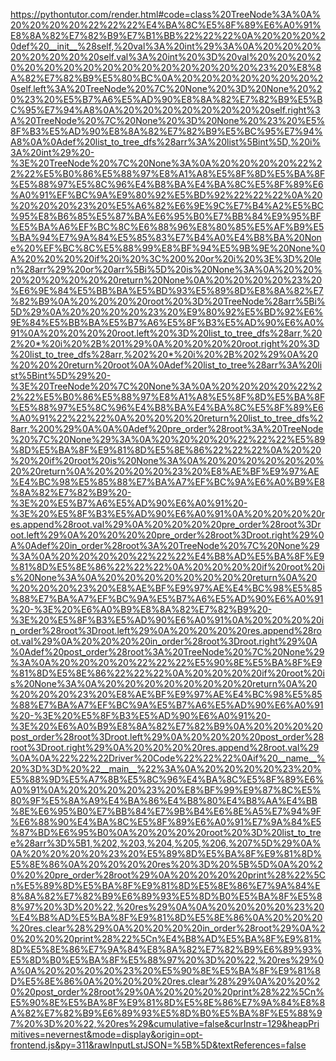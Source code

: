 <!--
    File: binary_tree_dfs.md
    Created Time: 2024-01-05
    Author: krahets (krahets@163.com)
--->

<!-- [file]{binary_tree_dfs}-[class]{}-[func]{post_order} -->
https://pythontutor.com/render.html#code=class%20TreeNode%3A%0A%20%20%20%20%22%22%22%E4%BA%8C%E5%8F%89%E6%A0%91%E8%8A%82%E7%82%B9%E7%B1%BB%22%22%22%0A%20%20%20%20def%20__init__%28self,%20val%3A%20int%29%3A%0A%20%20%20%20%20%20%20%20self.val%3A%20int%20%3D%20val%20%20%20%20%20%20%20%20%20%20%20%20%20%20%20%20%23%20%E8%8A%82%E7%82%B9%E5%80%BC%0A%20%20%20%20%20%20%20%20self.left%3A%20TreeNode%20%7C%20None%20%3D%20None%20%20%23%20%E5%B7%A6%E5%AD%90%E8%8A%82%E7%82%B9%E5%BC%95%E7%94%A8%0A%20%20%20%20%20%20%20%20self.right%3A%20TreeNode%20%7C%20None%20%3D%20None%20%23%20%E5%8F%B3%E5%AD%90%E8%8A%82%E7%82%B9%E5%BC%95%E7%94%A8%0A%0Adef%20list_to_tree_dfs%28arr%3A%20list%5Bint%5D,%20i%3A%20int%29%20-%3E%20TreeNode%20%7C%20None%3A%0A%20%20%20%20%22%22%22%E5%B0%86%E5%88%97%E8%A1%A8%E5%8F%8D%E5%BA%8F%E5%88%97%E5%8C%96%E4%B8%BA%E4%BA%8C%E5%8F%89%E6%A0%91%EF%BC%9A%E9%80%92%E5%BD%92%22%22%22%0A%20%20%20%20%23%20%E5%A6%82%E6%9E%9C%E7%B4%A2%E5%BC%95%E8%B6%85%E5%87%BA%E6%95%B0%E7%BB%84%E9%95%BF%E5%BA%A6%EF%BC%8C%E6%88%96%E8%80%85%E5%AF%B9%E5%BA%94%E7%9A%84%E5%85%83%E7%B4%A0%E4%B8%BA%20None%20%EF%BC%8C%E5%88%99%E8%BF%94%E5%9B%9E%20None%0A%20%20%20%20if%20i%20%3C%200%20or%20i%20%3E%3D%20len%28arr%29%20or%20arr%5Bi%5D%20is%20None%3A%0A%20%20%20%20%20%20%20%20return%20None%0A%20%20%20%20%23%20%E6%9E%84%E5%BB%BA%E5%BD%93%E5%89%8D%E8%8A%82%E7%82%B9%0A%20%20%20%20root%20%3D%20TreeNode%28arr%5Bi%5D%29%0A%20%20%20%20%23%20%E9%80%92%E5%BD%92%E6%9E%84%E5%BB%BA%E5%B7%A6%E5%8F%B3%E5%AD%90%E6%A0%91%0A%20%20%20%20root.left%20%3D%20list_to_tree_dfs%28arr,%202%20*%20i%20%2B%201%29%0A%20%20%20%20root.right%20%3D%20list_to_tree_dfs%28arr,%202%20*%20i%20%2B%202%29%0A%20%20%20%20return%20root%0A%0Adef%20list_to_tree%28arr%3A%20list%5Bint%5D%29%20-%3E%20TreeNode%20%7C%20None%3A%0A%20%20%20%20%22%22%22%E5%B0%86%E5%88%97%E8%A1%A8%E5%8F%8D%E5%BA%8F%E5%88%97%E5%8C%96%E4%B8%BA%E4%BA%8C%E5%8F%89%E6%A0%91%22%22%22%0A%20%20%20%20return%20list_to_tree_dfs%28arr,%200%29%0A%0A%0Adef%20pre_order%28root%3A%20TreeNode%20%7C%20None%29%3A%0A%20%20%20%20%22%22%22%E5%89%8D%E5%BA%8F%E9%81%8D%E5%8E%86%22%22%22%0A%20%20%20%20if%20root%20is%20None%3A%0A%20%20%20%20%20%20%20%20return%0A%20%20%20%20%23%20%E8%AE%BF%E9%97%AE%E4%BC%98%E5%85%88%E7%BA%A7%EF%BC%9A%E6%A0%B9%E8%8A%82%E7%82%B9%20-%3E%20%E5%B7%A6%E5%AD%90%E6%A0%91%20-%3E%20%E5%8F%B3%E5%AD%90%E6%A0%91%0A%20%20%20%20res.append%28root.val%29%0A%20%20%20%20pre_order%28root%3Droot.left%29%0A%20%20%20%20pre_order%28root%3Droot.right%29%0A%0Adef%20in_order%28root%3A%20TreeNode%20%7C%20None%29%3A%0A%20%20%20%20%22%22%22%E4%B8%AD%E5%BA%8F%E9%81%8D%E5%8E%86%22%22%22%0A%20%20%20%20if%20root%20is%20None%3A%0A%20%20%20%20%20%20%20%20return%0A%20%20%20%20%23%20%E8%AE%BF%E9%97%AE%E4%BC%98%E5%85%88%E7%BA%A7%EF%BC%9A%E5%B7%A6%E5%AD%90%E6%A0%91%20-%3E%20%E6%A0%B9%E8%8A%82%E7%82%B9%20-%3E%20%E5%8F%B3%E5%AD%90%E6%A0%91%0A%20%20%20%20in_order%28root%3Droot.left%29%0A%20%20%20%20res.append%28root.val%29%0A%20%20%20%20in_order%28root%3Droot.right%29%0A%0Adef%20post_order%28root%3A%20TreeNode%20%7C%20None%29%3A%0A%20%20%20%20%22%22%22%E5%90%8E%E5%BA%8F%E9%81%8D%E5%8E%86%22%22%22%0A%20%20%20%20if%20root%20is%20None%3A%0A%20%20%20%20%20%20%20%20return%0A%20%20%20%20%23%20%E8%AE%BF%E9%97%AE%E4%BC%98%E5%85%88%E7%BA%A7%EF%BC%9A%E5%B7%A6%E5%AD%90%E6%A0%91%20-%3E%20%E5%8F%B3%E5%AD%90%E6%A0%91%20-%3E%20%E6%A0%B9%E8%8A%82%E7%82%B9%0A%20%20%20%20post_order%28root%3Droot.left%29%0A%20%20%20%20post_order%28root%3Droot.right%29%0A%20%20%20%20res.append%28root.val%29%0A%0A%22%22%22Driver%20Code%22%22%22%0Aif%20__name__%20%3D%3D%20%22__main__%22%3A%0A%20%20%20%20%23%20%E5%88%9D%E5%A7%8B%E5%8C%96%E4%BA%8C%E5%8F%89%E6%A0%91%0A%20%20%20%20%23%20%E8%BF%99%E9%87%8C%E5%80%9F%E5%8A%A9%E4%BA%86%E4%B8%80%E4%B8%AA%E4%BB%8E%E6%95%B0%E7%BB%84%E7%9B%B4%E6%8E%A5%E7%94%9F%E6%88%90%E4%BA%8C%E5%8F%89%E6%A0%91%E7%9A%84%E5%87%BD%E6%95%B0%0A%20%20%20%20root%20%3D%20list_to_tree%28arr%3D%5B1,%202,%203,%204,%205,%206,%207%5D%29%0A%0A%20%20%20%20%23%20%E5%89%8D%E5%BA%8F%E9%81%8D%E5%8E%86%0A%20%20%20%20res%20%3D%20%5B%5D%0A%20%20%20%20pre_order%28root%29%0A%20%20%20%20print%28%22%5Cn%E5%89%8D%E5%BA%8F%E9%81%8D%E5%8E%86%E7%9A%84%E8%8A%82%E7%82%B9%E6%89%93%E5%8D%B0%E5%BA%8F%E5%88%97%20%3D%20%22,%20res%29%0A%0A%20%20%20%20%23%20%E4%B8%AD%E5%BA%8F%E9%81%8D%E5%8E%86%0A%20%20%20%20res.clear%28%29%0A%20%20%20%20in_order%28root%29%0A%20%20%20%20print%28%22%5Cn%E4%B8%AD%E5%BA%8F%E9%81%8D%E5%8E%86%E7%9A%84%E8%8A%82%E7%82%B9%E6%89%93%E5%8D%B0%E5%BA%8F%E5%88%97%20%3D%20%22,%20res%29%0A%0A%20%20%20%20%23%20%E5%90%8E%E5%BA%8F%E9%81%8D%E5%8E%86%0A%20%20%20%20res.clear%28%29%0A%20%20%20%20post_order%28root%29%0A%20%20%20%20print%28%22%5Cn%E5%90%8E%E5%BA%8F%E9%81%8D%E5%8E%86%E7%9A%84%E8%8A%82%E7%82%B9%E6%89%93%E5%8D%B0%E5%BA%8F%E5%88%97%20%3D%20%22,%20res%29&cumulative=false&curInstr=129&heapPrimitives=nevernest&mode=display&origin=opt-frontend.js&py=311&rawInputLstJSON=%5B%5D&textReferences=false
